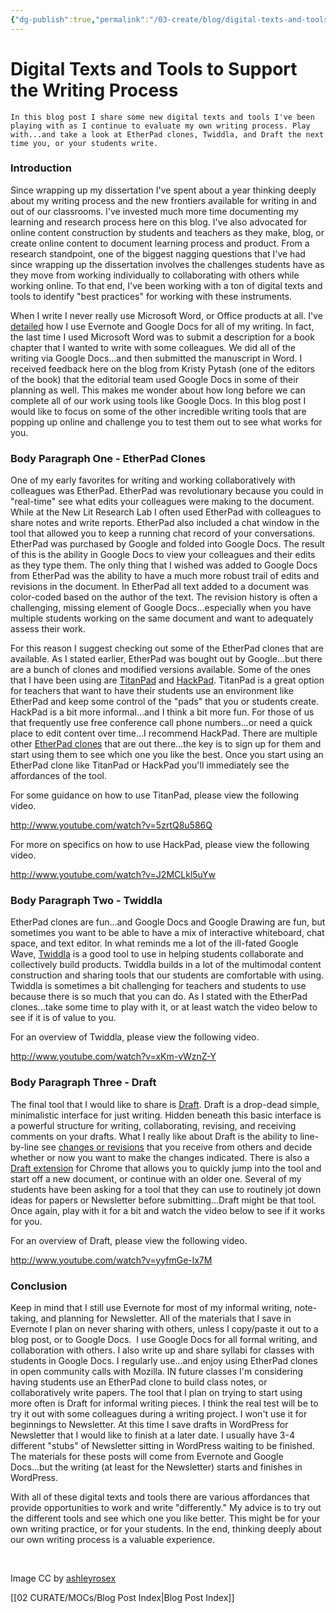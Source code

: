 ```yaml
---
{"dg-publish":true,"permalink":"/03-create/blog/digital-texts-and-tools-to-support-the-writing-process/","title":"Digital Texts and Tools to Support the Writing Process","tags":["online-content-construction","writing"]}
---
```


# Digital Texts and Tools to Support the Writing Process

```
In this blog post I share some new digital texts and tools I've been playing with as I continue to evaluate my own writing process. Play with...and take a look at EtherPad clones, Twiddla, and Draft the next time you, or your students write.
```

### Introduction

Since wrapping up my dissertation I've spent about a year thinking deeply about my writing process and the new frontiers available for writing in and out of our classrooms. I've invested much more time documenting my learning and research process here on this blog. I've also advocated for online content construction by students and teachers as they make, blog, or create online content to document learning process and product. From a research standpoint, one of the biggest nagging questions that I've had since wrapping up the dissertation involves the challenges students have as they move from working individually to collaborating with others while working online. To that end, I've been working with a ton of digital texts and tools to identify "best practices" for working with these instruments.

When I write I never really use Microsoft Word, or Office products at all. I've [detailed](http://wiobyrne.com/how-i-write-research-collaboration-and-communication-using-online-tools/) how I use Evernote and Google Docs for all of my writing. In fact, the last time I used Microsoft Word was to submit a description for a book chapter that I wanted to write with some colleagues. We did all of the writing via Google Docs...and then submitted the manuscript in Word. I received feedback here on the blog from Kristy Pytash (one of the editors of the book) that the editorial team used Google Docs in some of their planning as well. This makes me wonder about how long before we can complete all of our work using tools like Google Docs. In this blog post I would like to focus on some of the other incredible writing tools that are popping up online and challenge you to test them out to see what works for you.

### Body Paragraph One - EtherPad Clones

One of my early favorites for writing and working collaboratively with colleagues was EtherPad. EtherPad was revolutionary because you could in "real-time" see what edits your colleagues were making to the document. While at the New Lit Research Lab I often used EtherPad with colleagues to share notes and write reports. EtherPad also included a chat window in the tool that allowed you to keep a running chat record of your conversations. EtherPad was purchased by Google and folded into Google Docs. The result of this is the ability in Google Docs to view your colleagues and their edits as they type them. The only thing that I wished was added to Google Docs from EtherPad was the ability to have a much more robust trail of edits and revisions in the document. In EtherPad all text added to a document was color-coded based on the author of the text. The revision history is often a challenging, missing element of Google Docs...especially when you have multiple students working on the same document and want to adequately assess their work.

For this reason I suggest checking out some of the EtherPad clones that are available. As I stated earlier, EtherPad was bought out by Google...but there are a bunch of clones and modified versions available. Some of the ones that I have been using are [TitanPad](http://titanpad.com/) and [HackPad](https://hackpad.com/). TitanPad is a great option for teachers that want to have their students use an environment like EtherPad and keep some control of the "pads" that you or students create. HackPad is a bit more informal...and I think a bit more fun. For those of us that frequently use free conference call phone numbers...or need a quick place to edit content over time...I recommend HackPad. There are multiple other [EtherPad clones](http://news.cnet.com/8301-27076_3-20004686-248.html) that are out there...the key is to sign up for them and start using them to see which one you like the best. Once you start using an EtherPad clone like TitanPad or HackPad you'll immediately see the affordances of the tool.

For some guidance on how to use TitanPad, please view the following video.

http://www.youtube.com/watch?v=5zrtQ8u586Q

For more on specifics on how to use HackPad, please view the following video.

http://www.youtube.com/watch?v=J2MCLkl5uYw

### Body Paragraph Two - Twiddla

EtherPad clones are fun...and Google Docs and Google Drawing are fun, but sometimes you want to be able to have a mix of interactive whiteboard, chat space, and text editor. In what reminds me a lot of the ill-fated Google Wave, [Twiddla](http://www.twiddla.com/) is a good tool to use in helping students collaborate and collectively build products. Twiddla builds in a lot of the multimodal content construction and sharing tools that our students are comfortable with using. Twiddla is sometimes a bit challenging for teachers and students to use because there is so much that you can do. As I stated with the EtherPad clones...take some time to play with it, or at least watch the video below to see if it is of value to you.

For an overview of Twiddla, please view the following video.

http://www.youtube.com/watch?v=xKm-vWznZ-Y

### Body Paragraph Three - Draft

The final tool that I would like to share is [Draft](https://draftin.com/). Draft is a drop-dead simple, minimalistic interface for just writing. Hidden beneath this basic interface is a powerful structure for writing, collaborating, revising, and receiving comments on your drafts. What I really like about Draft is the ability to line-by-line see [changes or revisions](https://draftin.com/features#versioncontrol) that you receive from others and decide whether or now you want to make the changes indicated. There is also a [Draft extension](https://chrome.google.com/webstore/detail/draft/amlbbbgcijmiooecobhkjblcdkjldmdk?hl=en) for Chrome that allows you to quickly jump into the tool and start off a new document, or continue with an older one. Several of my students have been asking for a tool that they can use to routinely jot down ideas for papers or Newsletter before submitting...Draft might be that tool. Once again, play with it for a bit and watch the video below to see if it works for you.

For an overview of Draft, please view the following video.

http://www.youtube.com/watch?v=yyfmGe-lx7M

### Conclusion

Keep in mind that I still use Evernote for most of my informal writing, note-taking, and planning for Newsletter. All of the materials that I save in Evernote I plan on never sharing with others, unless I copy/paste it out to a blog post, or to Google Docs.  I use Google Docs for all formal writing, and collaboration with others. I also write up and share syllabi for classes with students in Google Docs. I regularly use...and enjoy using EtherPad clones in open community calls with Mozilla. IN future classes I'm considering having students use an EtherPad clone to build class notes, or collaboratively write papers. The tool that I plan on trying to start using more often is Draft for informal writing pieces. I think the real test will be to try it out with some colleagues during a writing project. I won't use it for beginnings to Newsletter. At this time I save drafts in WordPress for Newsletter that I would like to finish at a later date. I usually have 3-4 different "stubs" of Newsletter sitting in WordPress waiting to be finished. The materials for these posts will come from Evernote and Google Docs...but the writing (at least for the Newsletter) starts and finishes in WordPress.

With all of these digital texts and tools there are various affordances that provide opportunities to work and write "differently." My advice is to try out the different tools and see which one you like better. This might be for your own writing practice, or for your students. In the end, thinking deeply about our own writing process is a valuable experience.

 

Image CC by [ashleyrosex](http://www.flickr.com/photos/ashleyrosex/2773178361/)

[[02 CURATE/MOCs/Blog Post Index\|Blog Post Index]]